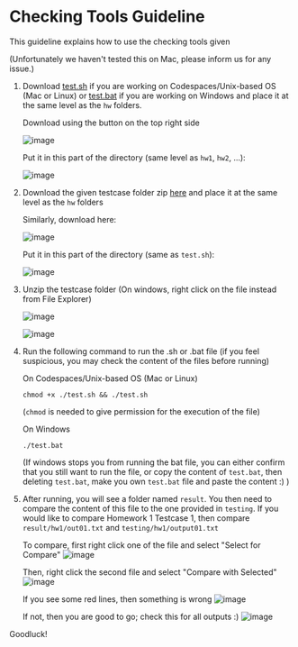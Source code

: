 # Checking Tools Guideline

This guideline explains how to use the checking tools given

(Unfortunately we haven't tested this on Mac, please inform us for any issue.)

1. Download [test.sh](./test.sh) if you are working on Codespaces/Unix-based OS (Mac or Linux) or [test.bat](./test.bat) if you are working on Windows and place it at the same level as the `hw` folders.

   Download using the button on the top right side

   ![image](https://github.com/user-attachments/assets/22b27244-0a18-480a-9149-61844e7721d0)

   Put it in this part of the directory (same level as `hw1`, `hw2`, ...):

   ![image](https://github.com/user-attachments/assets/76707f5b-9ddb-40b6-a701-717aff221982)


2. Download the given testcase folder zip [here](./testing.zip) and place it at the same level as the `hw` folders

    Similarly, download here:

    ![image](https://github.com/user-attachments/assets/32fb562d-9e8a-4d1e-aba9-356e2d073b22)

    Put it in this part of the directory (same as `test.sh`):

    ![image](https://github.com/user-attachments/assets/00de3311-247d-4907-8b04-52bd415fd632)


3. Unzip the testcase folder (On windows, right click on the file instead from File Explorer)

    ![image](https://github.com/user-attachments/assets/4f2bae14-0155-468a-ace3-c389dc478e84)

    ![image](https://github.com/user-attachments/assets/00f732c4-06d2-4625-954d-517b8954ea0f)
   

4. Run the following command to run the .sh or .bat file (if you feel suspicious, you may check the content of the files before running)

     On Codespaces/Unix-based OS (Mac or Linux)
     ```
     chmod +x ./test.sh && ./test.sh
     ```
     (`chmod` is needed to give permission for the execution of the file)
     
     On Windows
     ```
     ./test.bat
     ```
     (If windows stops you from running the bat file, you can either confirm that you still want to run the file, or copy the content of `test.bat`, then deleting `test.bat`, make you own `test.bat` file and paste the content :) )


5. After running, you will see a folder named `result`. You then need to compare the content of this file to the one provided in `testing`. If you would like to compare Homework 1 Testcase 1, then compare `result/hw1/out01.txt` and `testing/hw1/output01.txt`

   To compare, first right click one of the file and select "Select for Compare"
   ![image](https://github.com/user-attachments/assets/85e78ec5-7dc4-4d6d-9883-c2b8106c38ba)


   Then, right click the second file and select "Compare with Selected"
   ![image](https://github.com/user-attachments/assets/407cbaa6-b549-4afd-a612-d664fd630aee)

   If you see some red lines, then something is wrong
   ![image](https://github.com/user-attachments/assets/0c53f492-37fa-4a11-95a7-d4a891ef50e0)

   If not, then you are good to go; check this for all outputs :)
   ![image](https://github.com/user-attachments/assets/9ac0f8bd-4631-4c7a-affe-d7dd86a6f4c6)


Goodluck!
